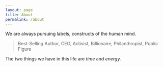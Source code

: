 ```yaml
---
layout: page
title: About
permalink: /about
---
```

We are always pursuing labels, constructs of the human mind.

> Best-Selling Author, CEO, Activist, Billionaire, Philanthropist, Public Figure

The two things we have in this life are *time* and *energy.*
